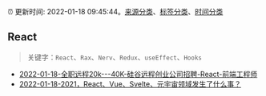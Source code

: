:alarm_clock: 更新时间: 2022-01-18 09:45:44。[来源分类](../README.md)、[标签分类](../TAGS.md)、[时间分类](../TIMELINE.md)

## React


> 关键字：`React`、`Rax`、`Nerv`、`Redux`、`useEffect`、`Hooks`



- [2022-01-18-全职远程20k---40K-硅谷远程创业公司招聘-React-前端工程师](https://www.v2ex.com/t/829039) 
- [2022-01-18-2021，React、Vue、Svelte、元宇宙领域发生了什么事？](https://toutiao.io/k/68ri6b8) 
